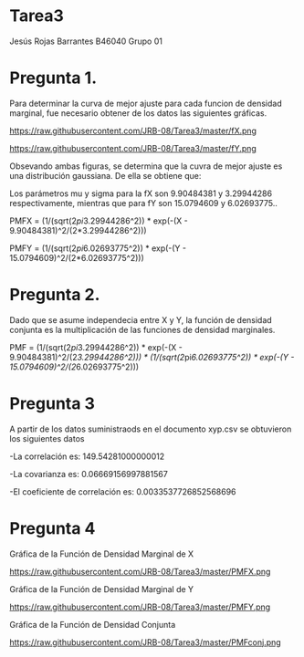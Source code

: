 # Tarea3
Jesús Rojas Barrantes
B46040
Grupo 01

# Pregunta 1.

Para determinar la curva de mejor ajuste para cada funcion de densidad marginal, fue necesario obtener de los datos las siguientes gráficas.

https://raw.githubusercontent.com/JRB-08/Tarea3/master/fX.png

https://raw.githubusercontent.com/JRB-08/Tarea3/master/fY.png

Obsevando ambas figuras, se determina que la cuvra de mejor ajuste es una distribución gaussiana. De ella se obtiene que:

Los parámetros mu y sigma para la fX son  9.90484381 y 3.29944286 respectivamente, mientras que para fY son 15.0794609 y 6.02693775..

PMFX = (1/(sqrt(2*pi*3.29944286^2)) * exp(-(X - 9.90484381)^2/(2*3.29944286^2)))

PMFY = (1/(sqrt(2*pi*6.02693775^2)) * exp(-(Y - 15.0794609)^2/(2*6.02693775^2)))




# Pregunta 2.

Dado que se asume independecia entre X y Y, la función de densidad conjunta es la multiplicación de las funciones de densidad marginales.

PMF = (1/(sqrt(2*pi*3.29944286^2)) * exp(-(X - 9.90484381)^2/(2*3.29944286^2))) * (1/(sqrt(2*pi*6.02693775^2)) * exp(-(Y - 15.0794609)^2/(2*6.02693775^2)))

# Pregunta 3
A partir de los datos suministraods en el documento xyp.csv se obtuvieron los siguientes datos


-La correlación es:  149.54281000000012

-La covarianza es:  0.06669156997881567

-El coeficiente de correlación es:  0.0033537726852568696


# Pregunta 4

Gráfica de la Función de Densidad Marginal de X

https://raw.githubusercontent.com/JRB-08/Tarea3/master/PMFX.png


Gráfica de la Función de Densidad Marginal de Y

https://raw.githubusercontent.com/JRB-08/Tarea3/master/PMFY.png


Gráfica de la Función de Densidad Conjunta

https://raw.githubusercontent.com/JRB-08/Tarea3/master/PMFconj.png



